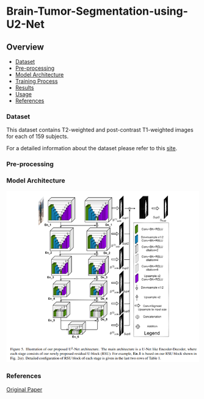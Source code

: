 # Brain-Tumor-Segmentation-using-U2-Net



## Overview
- [Dataset](#Dataset)
- [Pre-processing](#Pre-processing)
- [Model Architecture](#Model-Architecture)
- [Training Process](#Training-Process)
- [Results](#Results)
- [Usage](#Usage)
- [References](#References)

### Dataset
This dataset contains T2-weighted and post-contrast T1-weighted images for each of 159 subjects.

For a detailed information about the dataset please refer to this [site](https://wiki.cancerimagingarchive.net/display/Public/LGG-1p19qDeletion).

### Pre-processing


### Model Architecture

![Model Architecture](images/model_architecture.png)

### References 
[Original Paper](https://arxiv.org/abs/2005.09007v3)
